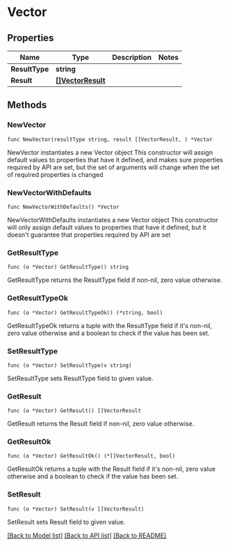 # Vector

## Properties

Name | Type | Description | Notes
------------ | ------------- | ------------- | -------------
**ResultType** | **string** |  | 
**Result** | [**[]VectorResult**](VectorResult.md) |  | 

## Methods

### NewVector

`func NewVector(resultType string, result []VectorResult, ) *Vector`

NewVector instantiates a new Vector object
This constructor will assign default values to properties that have it defined,
and makes sure properties required by API are set, but the set of arguments
will change when the set of required properties is changed

### NewVectorWithDefaults

`func NewVectorWithDefaults() *Vector`

NewVectorWithDefaults instantiates a new Vector object
This constructor will only assign default values to properties that have it defined,
but it doesn't guarantee that properties required by API are set

### GetResultType

`func (o *Vector) GetResultType() string`

GetResultType returns the ResultType field if non-nil, zero value otherwise.

### GetResultTypeOk

`func (o *Vector) GetResultTypeOk() (*string, bool)`

GetResultTypeOk returns a tuple with the ResultType field if it's non-nil, zero value otherwise
and a boolean to check if the value has been set.

### SetResultType

`func (o *Vector) SetResultType(v string)`

SetResultType sets ResultType field to given value.


### GetResult

`func (o *Vector) GetResult() []VectorResult`

GetResult returns the Result field if non-nil, zero value otherwise.

### GetResultOk

`func (o *Vector) GetResultOk() (*[]VectorResult, bool)`

GetResultOk returns a tuple with the Result field if it's non-nil, zero value otherwise
and a boolean to check if the value has been set.

### SetResult

`func (o *Vector) SetResult(v []VectorResult)`

SetResult sets Result field to given value.



[[Back to Model list]](../README.md#documentation-for-models) [[Back to API list]](../README.md#documentation-for-api-endpoints) [[Back to README]](../README.md)


